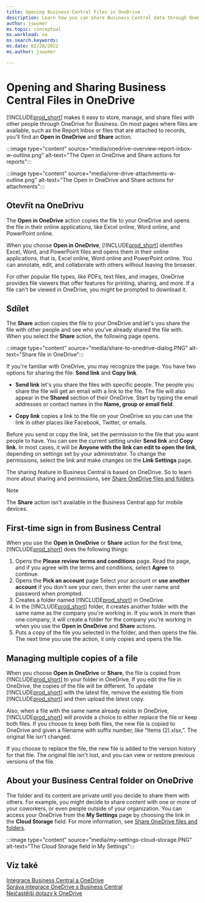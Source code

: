 ```yaml
---
title: Opening Business Central Files in OneDrive
description: Learn how you can share Business Central data through OneDrive for Business.
author: jswymer
ms.topic: conceptual
ms.workload: na
ms.search.keywords:
ms.date: 02/28/2022
ms.author: jswymer

---
```

# Opening and Sharing Business Central Files in OneDrive

[!INCLUDE[prod_short](includes/prod_short.md)] makes it easy to store, manage, and share files with other people through OneDrive for Business. On most pages where files are available, such as the Report Inbox or files that are attached to records, you'll find an **Open in OneDrive** and **Share** action.


:::image type="content" source="media/onedrive-overview-report-inbox-w-outline.png" alt-text="The Open in OneDrive and Share actions for reports":::


:::image type="content" source="media/one-drive-attachments-w-outline.png" alt-text="The Open in OneDrive and Share actions for attachments":::

<!--
:::image type="content" source="media/Open in OneDrive.PNG" alt-text="The Open in OneDrive action":::


:::image type="content" source="media/OneDrive attachment.PNG" alt-text="Share file attachments in OneDrive":::
-->

## Otevřít na OneDrivu

The **Open in OneDrive** action copies the file to your OneDrive and opens the file in their online applications, like Excel online, Word online, and PowerPoint online.

<!--## Working with Different Types of Files-->

When you choose **Open in OneDrive**, [!INCLUDE[prod_short](includes/prod_short.md)] identifies Excel, Word, and PowerPoint files and opens them in their online applications, that is, Excel online, Word online and PowerPoint online. You can annotate, edit, and collaborate with others without leaving the browser.

For other popular file types, like PDFs, text files, and images, OneDrive provides file viewers that offer features for printing, sharing, and more. If a file can't be viewed in OneDrive, you might be prompted to download it.

## Sdílet

The **Share** action copies the file to your OneDrive and let's you share the file with other people and see who you've already shared the file with. When you select the **Share** action, the following page opens.

:::image type="content" source="media/share-to-onedrive-dialog.PNG" alt-text="Share file in OneDrive":::

If you're familiar with OneDrive, you may recognize the page. You have two options for sharing the file: **Send link** and **Copy link**.

- **Send link** let's you share the files with specific people. The people you share the file will get an email with a link to the file. The file will also appear in the **Shared** section of their OneDrive. Start by typing the email addresses or contact names in the **Name, group or email field**.

- **Copy link** copies a link to the file on your OneDrive so you can use the link in other places like Facebook, Twitter, or emails.

Before you send or copy the link, set the permission to the file that you want people to have. You can see the current setting under **Send link** and **Copy link**. In most cases, it will be **Anyone with the link can edit to open the link**, depending on settings set by your administrator. To change the permissions, select the link and make changes on the **Link Settings** page.

The sharing feature in Business Central is based on OneDrive. So to learn more about sharing and permissions, see [Share OneDrive files and folders](https://support.microsoft.com/en-us/office/share-onedrive-files-and-folders-9fcc2f7d-de0c-4cec-93b0-a82024800c07).

> [!NOTE]
> The **Share** action isn't available in the Business Central app for mobile devices.

## First-time sign in from Business Central

When you use the **Open in OneDrive** or **Share** action for the first time, [!INCLUDE[prod_short](includes/prod_short.md)] does the following things:

1. Opens the **Please review terms and conditions** page. Read the page, and if you agree with the terms and conditions, select **Agree** to continue.
2. Opens the **Pick an account** page  Select your account or **use another account** if you don't see your own, then enter the user name and password when prompted.
3. Creates a folder named [!INCLUDE[prod_short](includes/prod_short.md)] in OneDrive.
4. In the [!INCLUDE[prod_short](includes/prod_short.md)] folder, it creates another folder with the same name as the company you're working in. If you work in more than one company, it will create a folder for the company you're working in when you use the **Open in OneDrive** and **Share** actions.
5. Puts a copy of the file you selected in the folder, and then opens the file. The next time you use the action, it only copies and opens the file.

## Managing multiple copies of a file

When you choose **Open in OneDrive** or **Share**, the file is copied from [!INCLUDE[prod_short](includes/prod_short.md)] to your folder in OneDrive. If you edit the file in OneDrive, the copies of the file will be different. To update [!INCLUDE[prod_short](includes/prod_short.md)] with the latest file, remove the existing file from [!INCLUDE[prod_short](includes/prod_short.md)] and then upload the latest copy.

Also, when a file with the same name already exists in OneDrive, [!INCLUDE[prod_short](includes/prod_short.md)] will provide a choice to either replace the file or keep both files. If you choose to keep both files, the new file is copied to OneDrive and given a filename with suffix number, like  “Items (2).xlsx,”. The original file isn't changed.

If you choose to replace the file, the new file is added to the version history for that file. The original file isn't lost, and you can view or restore previous versions of the file.

## About your Business Central folder on OneDrive

The folder and its content are private until you decide to share them with others. For example, you might decide to share content with one or more of your coworkers, or even people outside of your organization.
You can access your OneDrive from the **My Settings** page by choosing the link in the **Cloud Storage** field. For more information, see [Share OneDrive files and folders](https://support.microsoft.com/en-us/office/share-onedrive-files-and-folders-9fcc2f7d-de0c-4cec-93b0-a82024800c07).

:::image type="content" source="media/my-settings-cloud-storage.PNG" alt-text="The Cloud Storage field in My Settings":::

<!--## Extending the Connection to OneDrive
You can create an extension and connect it to... For more information, see...-->

## Viz také
[Integrace Business Central a OneDrive](across-onedrive-overview.md)  
[Správa integrace OneDrive s Business Central](admin-onedrive-integration.md)  
[Nejčastější dotazy k OneDrive](admin-onedrive-faq.md)